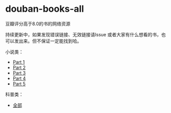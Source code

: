# douban-books-all
豆瓣评分高于8.0的书的网络资源

持续更新中，如果发现错误链接、无效链接请Issue
或者大家有什么想看的书，也可以发出来。但不保证一定能找到哈。

小说类：
- [Part 1](./douban-books-novel-part1.md)
- [Part 2](./douban-books-novel-part2.md)
- [Part 3](./douban-books-novel-part3.md)
- [Part 4](./douban-books-novel-part4.md)
- [Part 5](./douban-books-novel-part5.md)

科普类：
- [全部](./douban_book_science.md)
